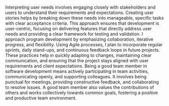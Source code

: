 Interpreting user needs involves engaging closely with stakeholders and users to understand their requirements and expectations. Creating user stories helps by breaking down these needs into manageable, specific tasks with clear acceptance criteria. This approach ensures that development is user-centric, focusing on delivering features that directly address user needs and providing a clear framework for testing and validation. I approach program development by emphasizing collaboration, iterative progress, and flexibility. Using Agile processes, I plan to incorporate regular sprints, daily stand-ups, and continuous feedback loops in future projects. These practices help in quickly adapting to changes, maintaining clear communication, and ensuring that the project stays aligned with user requirements and client expectations. Being a good team member in software development means actively participating in team activities, communicating openly, and supporting colleagues. It involves being punctual for meetings, providing constructive feedback, and collaborating to resolve issues. A good team member also values the contributions of others and works collectively towards common goals, fostering a positive and productive team environment.
